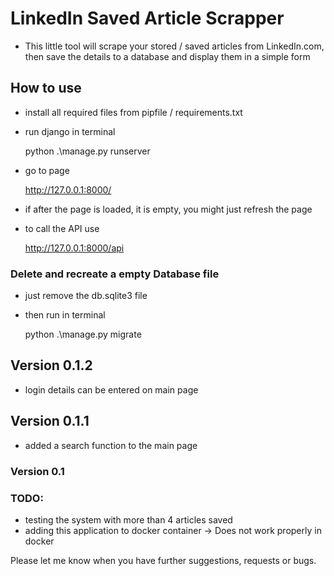 # LinkedIn Saved Article Scrapper
* This little tool will scrape your stored / saved articles from LinkedIn.com, then save the details to a
    database and display them in a simple form


## How to use
* install all required files from pipfile / requirements.txt
* run django in terminal
    

    python .\manage.py runserver


* go to page

    
    http://127.0.0.1:8000/

* if after the page is loaded, it is empty, you might just refresh the page
* to call the API use


    http://127.0.0.1:8000/api


### Delete and recreate a empty Database file
* just remove the db.sqlite3 file
* then run in terminal


    python .\manage.py migrate


## Version 0.1.2
* login details can be entered on main page

## Version 0.1.1
* added a search function to the main page

### Version 0.1

### TODO:
* testing the system with more than 4 articles saved
* adding this application to docker container -> Does not work properly in docker


Please let me know when you have further suggestions, requests or bugs. 
